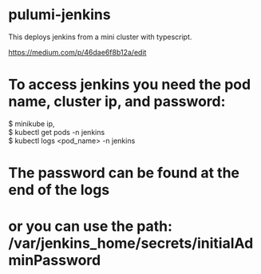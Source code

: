 # pulumi-jenkins

This deploys jenkins from a mini cluster with typescript.

https://medium.com/p/46dae6f8b12a/edit

# To access jenkins you need the pod name, cluster ip, and password:                                     
$ minikube ip,                                     
$ kubectl get pods -n jenkins                                      
$ kubectl logs <pod_name> -n jenkins                                     
# The password can be found at the end of the logs                                     
# or you can use the path: /var/jenkins_home/secrets/initialAdminPassword
